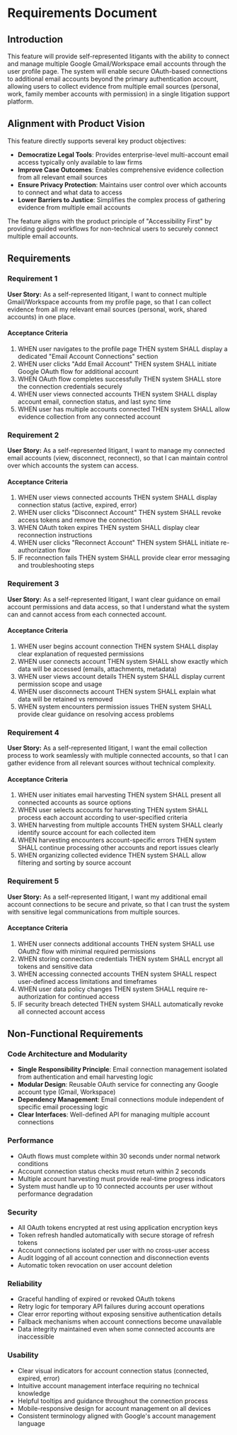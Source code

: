 # Requirements Document

## Introduction

This feature will provide self-represented litigants with the ability to connect and manage multiple Google Gmail/Workspace email accounts through the user profile page. The system will enable secure OAuth-based connections to additional email accounts beyond the primary authentication account, allowing users to collect evidence from multiple email sources (personal, work, family member accounts with permission) in a single litigation support platform.

## Alignment with Product Vision

This feature directly supports several key product objectives:
- **Democratize Legal Tools**: Provides enterprise-level multi-account email access typically only available to law firms
- **Improve Case Outcomes**: Enables comprehensive evidence collection from all relevant email sources
- **Ensure Privacy Protection**: Maintains user control over which accounts to connect and what data to access
- **Lower Barriers to Justice**: Simplifies the complex process of gathering evidence from multiple email accounts

The feature aligns with the product principle of "Accessibility First" by providing guided workflows for non-technical users to securely connect multiple email accounts.

## Requirements

### Requirement 1

**User Story:** As a self-represented litigant, I want to connect multiple Gmail/Workspace accounts from my profile page, so that I can collect evidence from all my relevant email sources (personal, work, shared accounts) in one place.

#### Acceptance Criteria

1. WHEN user navigates to the profile page THEN system SHALL display a dedicated "Email Account Connections" section
2. WHEN user clicks "Add Email Account" THEN system SHALL initiate Google OAuth flow for additional account
3. WHEN OAuth flow completes successfully THEN system SHALL store the connection credentials securely
4. WHEN user views connected accounts THEN system SHALL display account email, connection status, and last sync time
5. WHEN user has multiple accounts connected THEN system SHALL allow evidence collection from any connected account

### Requirement 2

**User Story:** As a self-represented litigant, I want to manage my connected email accounts (view, disconnect, reconnect), so that I can maintain control over which accounts the system can access.

#### Acceptance Criteria

1. WHEN user views connected accounts THEN system SHALL display connection status (active, expired, error)
2. WHEN user clicks "Disconnect Account" THEN system SHALL revoke access tokens and remove the connection
3. WHEN OAuth token expires THEN system SHALL display clear reconnection instructions
4. WHEN user clicks "Reconnect Account" THEN system SHALL initiate re-authorization flow
5. IF reconnection fails THEN system SHALL provide clear error messaging and troubleshooting steps

### Requirement 3

**User Story:** As a self-represented litigant, I want clear guidance on email account permissions and data access, so that I understand what the system can and cannot access from each connected account.

#### Acceptance Criteria

1. WHEN user begins account connection THEN system SHALL display clear explanation of requested permissions
2. WHEN user connects account THEN system SHALL show exactly which data will be accessed (emails, attachments, metadata)
3. WHEN user views account details THEN system SHALL display current permission scope and usage
4. WHEN user disconnects account THEN system SHALL explain what data will be retained vs removed
5. WHEN system encounters permission issues THEN system SHALL provide clear guidance on resolving access problems

### Requirement 4

**User Story:** As a self-represented litigant, I want the email collection process to work seamlessly with multiple connected accounts, so that I can gather evidence from all relevant sources without technical complexity.

#### Acceptance Criteria

1. WHEN user initiates email harvesting THEN system SHALL present all connected accounts as source options
2. WHEN user selects accounts for harvesting THEN system SHALL process each account according to user-specified criteria
3. WHEN harvesting from multiple accounts THEN system SHALL clearly identify source account for each collected item
4. WHEN harvesting encounters account-specific errors THEN system SHALL continue processing other accounts and report issues clearly
5. WHEN organizing collected evidence THEN system SHALL allow filtering and sorting by source account

### Requirement 5

**User Story:** As a self-represented litigant, I want my additional email account connections to be secure and private, so that I can trust the system with sensitive legal communications from multiple sources.

#### Acceptance Criteria

1. WHEN user connects additional accounts THEN system SHALL use OAuth2 flow with minimal required permissions
2. WHEN storing connection credentials THEN system SHALL encrypt all tokens and sensitive data
3. WHEN accessing connected accounts THEN system SHALL respect user-defined access limitations and timeframes
4. WHEN user data policy changes THEN system SHALL require re-authorization for continued access
5. IF security breach detected THEN system SHALL automatically revoke all connected account access

## Non-Functional Requirements

### Code Architecture and Modularity
- **Single Responsibility Principle**: Email connection management isolated from authentication and email harvesting logic
- **Modular Design**: Reusable OAuth service for connecting any Google account type (Gmail, Workspace)
- **Dependency Management**: Email connections module independent of specific email processing logic
- **Clear Interfaces**: Well-defined API for managing multiple account connections

### Performance
- OAuth flows must complete within 30 seconds under normal network conditions
- Account connection status checks must return within 2 seconds
- Multiple account harvesting must provide real-time progress indicators
- System must handle up to 10 connected accounts per user without performance degradation

### Security
- All OAuth tokens encrypted at rest using application encryption keys
- Token refresh handled automatically with secure storage of refresh tokens
- Account connections isolated per user with no cross-user access
- Audit logging of all account connection and disconnection events
- Automatic token revocation on user account deletion

### Reliability
- Graceful handling of expired or revoked OAuth tokens
- Retry logic for temporary API failures during account operations
- Clear error reporting without exposing sensitive authentication details
- Fallback mechanisms when account connections become unavailable
- Data integrity maintained even when some connected accounts are inaccessible

### Usability
- Clear visual indicators for account connection status (connected, expired, error)
- Intuitive account management interface requiring no technical knowledge
- Helpful tooltips and guidance throughout the connection process
- Mobile-responsive design for account management on all devices
- Consistent terminology aligned with Google's account management language